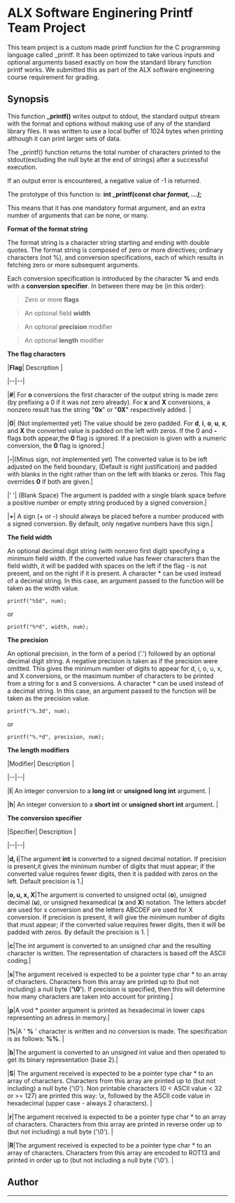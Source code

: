 # ALX Software Enginering Printf Team Project

This team project is a custom made printf function for the C programming language called \_printf. It has been optimized to take various inputs and optional arguments based exactly on how the standard library function printf works. We submitted this as part of the ALX software engineering course requirement for grading.



## **Synopsis**

This function **\_printf()** writes output to stdout, the standard output stream with the format and options without making use of any of the standard library files. It was written to use a local buffer of 1024 bytes when printing although it can print larger sets of data.



The \_printf() function returns the total number of characters printed to the stdout(excluding the null byte at the end of strings) after a successful execution.



If an output error is encountered, a negative value of -1 is returned.



The prototype of this function is:  **int _printf(const char *format, ...);***



This means that it has one mandatory format argument, and an extra number of arguments that can be none, or many.



**Format of the format string**



The format string is a character string starting and ending with double quotes. The format string is composed of zero or more directives; ordinary characters (not %), and conversion specifications, each of which results in fetching zero or more subsequent arguments. 



Each conversion specification is introduced by the character **%** and ends with a **conversion specifier**. In between there may be (in this order):



> Zero or more **flags**

>

> An optional field **width**

>

> An optional **precision** modifier

>

> An optional **length** modifier



**The flag characters**



|**Flag**| Description  |

|--|--|

|**#**| For **o** conversions the first character of the output string is made zero (by prefixing a 0 if it was not zero already).  For **x** and **X** conversions, a nonzero result has the string "**0x**" or "**0X**" respectively added. |

|**0**| (Not implemented yet) The  value should be zero padded. For **d**, **i**, **o**, **u**, **x**, and **X** the converted value is padded on the left with zeros. If the 0 and **-** flags both appear,the **0** flag is ignored. If a precision is given with a numeric conversion, the **0** flag is ignored.|

|**-**|(Minus sign, not implemented yet) The converted value is to be left adjusted on the field boundary, (Default is right justification) and  padded  with  blanks  in  the right rather than on the left with blanks or zeros. This flag overrides **0** if both are given.|

|' '| (Blank Space) The argument is padded with a single blank space before a positive number or empty string produced by a signed conversion.|

|**+**| A sign (+ or -) should always be placed before a number produced with a signed conversion.  By default, only negative numbers have this sign.|



**The field width**



An  optional decimal digit string (with nonzero first digit) specifying a minimum field width.  If  the  converted  value  has  fewer characters  than  the field width, it will be padded with spaces on the left if the flag - is not present, and on the right  if  it  is present.  A character * can be used instead of a decimal string. In this case, an argument passed to the function will be taken as  the width value.



    printf("%5d", num);



or



	printf("%*d", width, num);



**The precision**



 An  optional  precision,  in  the  form  of a period ('.')  followed by an optional decimal digit string.  A negative precision is taken  as  if  the precision were omitted.  This gives the minimum number of digits to appear for d, i, o, u, x, and X conversions,  or the  maximum  number of characters to be printed from a string for s and S conversions. A character * can be used instead of a  decimal string. In this case, an argument passed to the function will be taken as the precision value.



    printf("%.3d", num);



  or



    printf("%.*d", precision, num);



**The length modifiers**



|Modifier| Description |

|--|--|

|**l**| An integer conversion to a **long int** or **unsigned long int** argument.  |

|**h**| An integer conversion to a **short int** or **unsigned short int** argument. |



**The conversion specifier**



|Specifier| Description |

|--|--|

|**d, i**|The argument **int** is converted to a signed decimal notation. If precision is present,it gives the minimum number of digits that must appear; if the converted value requires fewer digits, then it is padded with zeros on the left. Default precision is 1.|

|**o, u, x, X**|The argument is converted to unsigned octal (**o**), unsigned decimal (**u**), or unsigned hexamedical (**x** and **X**) notation. The letters abcdef are used for x conversion and the letters ABCDEF are used for X conversion. If precision is present, it will give  the  minimum  number  of  digits  that  must appear; if the converted value requires fewer digits, then it will be padded with zeros. By default the precision is 1.  |

|**c**|The  int argument is converted to an unsigned char and the resulting character is written. The representation of characters is based off the ASCII coding.|

|**s**|The argument received is expected to be a pointer type char * to an array of characters.  Characters from this array are printed up  to  (but  not including) a null byte  (**'\0'**).  If precision is specified, then this will determine how many characters are taken into account for printing.|

|**p**|A void * pointer argument is printed as hexadecimal in lower caps representing an adress in memory.|

|**%**|A  ' **%** ' character is written and no conversion is made. The specification is as follows: **%%**. |

|**b**|The argument is converted to an unsigned int value and then operated to get its binary representation (base 2).|

|**S**| The  argument  received  is expected to be a pointer type char * to an array of characters.  Characters from this array are printed up to (but not including) a null byte  ('\0').  Non printable characters (0 < ASCII value < 32 or >= 127) are printed this way: \x, followed by  the  ASCII  code value in hexadecimal (upper case - always 2 characters). |

|**r**|The  argument received is expected to be a pointer type char * to an array of characters.  Characters from this array are printed in reverse order up to (but not including) a null byte  ('\0').  |

|**R**|The argument received is expected to be a pointer type char * to an array of characters.  Characters from this array  are  encoded  to  ROT13  and printed in order up to (but not including a null byte  ('\0').  |



## **Author**

--------------



